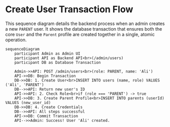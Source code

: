 # Create User Transaction Flow

This sequence diagram details the backend process when an admin creates a new `PARENT` user. It shows the database transaction that ensures both the core `User` and the `Parent` profile are created together in a single, atomic operation.

```mermaid
sequenceDiagram
    participant Admin as Admin UI
    participant API as Backend API<br>(/admin/users)
    participant DB as Database Transaction

    Admin->>API: POST /admin/users<br>(role: PARENT, name: 'Ali')
    API->>DB: Begin Transaction
    DB->>DB: 1. Create User<br>INSERT INTO users (name, role) VALUES ('Ali', 'PARENT')
    DB-->>API: Return new user's ID
    API->>API: 2. Check Role<br>if (role === 'PARENT') -> true
    API->>DB: 3. Create Parent Profile<br>INSERT INTO parents (userId) VALUES (new_user_id)
    DB->>DB: 4. Create Credentials
    DB-->>API: All steps successful
    API->>DB: Commit Transaction
    API-->>Admin: Success! User 'Ali' created.
``` 